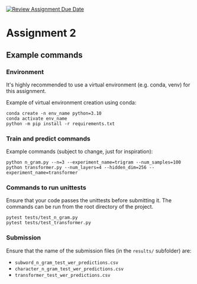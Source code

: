 [![Review Assignment Due Date](https://classroom.github.com/assets/deadline-readme-button-24ddc0f5d75046c5622901739e7c5dd533143b0c8e959d652212380cedb1ea36.svg)](https://classroom.github.com/a/mOQD6B--)
# Assignment 2

## Example commands

### Environment

It's highly recommended to use a virtual environment (e.g. conda, venv) for this assignment.

Example of virtual environment creation using conda:
```
conda create -n env_name python=3.10
conda activate env_name
python -m pip install -r requirements.txt
```

### Train and predict commands

Example commands (subject to change, just for inspiration):
```
python n_gram.py --n=3 --experiment_name=trigram --num_samples=100
python transformer.py --num_layers=4 --hidden_dim=256 --experiment_name=transformer
```

### Commands to run unittests

Ensure that your code passes the unittests before submitting it.
The commands can be run from the root directory of the project.
```
pytest tests/test_n_gram.py
pytest tests/test_transformer.py
```

### Submission

Ensure that the name of the submission files (in the `results/` subfolder) are:

- `subword_n_gram_test_wer_predictions.csv`
- `character_n_gram_test_wer_predictions.csv`
- `transformer_test_wer_predictions.csv`